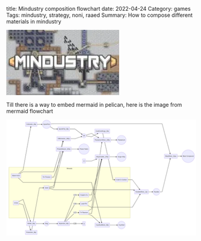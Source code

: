 title: Mindustry composition flowchart
date: 2022-04-24
Category: games
Tags: mindustry, strategy, noni, raaed
Summary: How to compose different materials in mindustry

![Mindustry](assets/mindustry-video-game-box-art-logo-gamesense-co.webp)

Till there is a way to embed mermaid in pelican, here is the image from mermaid flowchart

![image-20221130222759231](assets/image-20221130222759231.png)